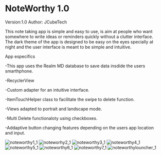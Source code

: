 # NoteWorthy 1.0

Version:1.0
Author: JCubeTech


This note taking app is simple and easy to use, is aim at people who want somewhere to write ideas or reminders quickly without a clutter interface. The dark theme of the app is designed to be easy on the eyes specially at night and the user interface is meant to be simple and intuitive.

App especifics

-This app uses the Realm MD database to save data insdide the users smarthphone.

-RecyclerView 

-Custom adapter for an intuitive interface.

-ItemTouchHelper class to facilitate the swipe to delete function.

-Views adapted to portrait and landscape mode.

-Multi Delete functionaloty using checkboxes.

-Addaptive button changing features depending on the users app location and input.


![noteworthy1_1](https://user-images.githubusercontent.com/20260943/48033741-83bedd80-e12a-11e8-93d9-f6d2c9c5193c.png)
![noteworhy2_1](https://user-images.githubusercontent.com/20260943/48033743-86b9ce00-e12a-11e8-8fc8-d8bc7dba7141.png)
![noteworthy3_1](https://user-images.githubusercontent.com/20260943/48033744-891c2800-e12a-11e8-9da5-74beb630ad97.png)
![noteworthy4_1](https://user-images.githubusercontent.com/20260943/48033746-8b7e8200-e12a-11e8-947e-2113a951a501.png)
![noteworthy5_1](https://user-images.githubusercontent.com/20260943/48033755-90433600-e12a-11e8-8955-f14c3838d825.png)
![noteworthy6_1](https://user-images.githubusercontent.com/20260943/48033757-95a08080-e12a-11e8-812a-ef94a65f9ec0.png)
![noteworthy7_1](https://user-images.githubusercontent.com/20260943/48033761-99cc9e00-e12a-11e8-9148-e91bfceabc3c.png)
![noteworthylouncher_1](https://user-images.githubusercontent.com/20260943/48033765-9f29e880-e12a-11e8-8748-1acc5ee48d94.png)








